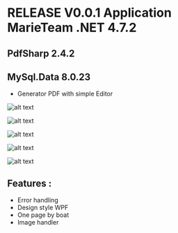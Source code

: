 ﻿# RELEASE V0.0.1 Application MarieTeam .NET 4.7.2 
##  PdfSharp 2.4.2
## MySql.Data 8.0.23
* Generator PDF with simple Editor

![alt text](https://github.com/vvuylsteker/application_marieteam/blob/master/imagegithub/2.PNG)

![alt text](https://github.com/vvuylsteker/application_marieteam/blob/master/imagegithub/1.PNG)

![alt text](https://github.com/vvuylsteker/application_marieteam/blob/master/imagegithub/3.PNG)

![alt text](https://github.com/vvuylsteker/application_marieteam/blob/master/imagegithub/4.PNG)

![alt text](https://github.com/vvuylsteker/application_marieteam/blob/master/imagegithub/5.PNG)

## Features :
* Error handling
* Design style WPF
* One page by boat
* Image handler